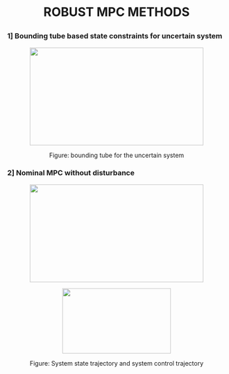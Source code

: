 # <p align="center"> ROBUST MPC METHODS </p>

### 1] Bounding tube based state constraints for uncertain system
<p align="center">
  <img width="400" height="225" src="https://github.com/vipulkumbhar/AuE893_Robust_Predictive_Control/blob/main/Homework_4/Result_plots/41_boundingtube.png">
</p>

<p align="center">
  Figure: bounding tube for the uncertain system
</p>

### 2] Nominal MPC without disturbance
<p align="center">
  <img width="400" height="225" src="https://github.com/vipulkumbhar/AuE893_Robust_Predictive_Control/blob/main/Homework_4/Result_plots/4b1_state.png">
</p>
<p align="center">
  <img width="250" height="150" src="https://github.com/vipulkumbhar/AuE893_Robust_Predictive_Control/blob/main/Homework_4/Result_plots/4b1_input.png">
</p>

<p align="center">
  Figure: System state trajectory and system control trajectory
</p>
